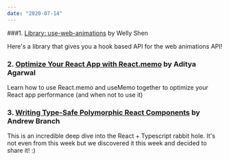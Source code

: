 ```yaml
---
date: "2020-07-14"
---
```


###1. [Library: use-web-animations](https://github.com/wellyshen/use-web-animations) by Welly Shen

Here's a library that gives you a hook based API for the web animations API!

### 2. [Optimize Your React App with React.memo](https://devadi.netlify.app/blog/optimize-your-react-app-with-react-memo) by Aditya Agarwal

Learn how to use React.memo and useMemo together to optimize your React app performance (and when not to use it)

### 3. [Writing Type-Safe Polymorphic React Components](https://blog.andrewbran.ch/polymorphic-react-components/) by Andrew Branch

This is an incredible deep dive into the React + Typescript rabbit hole. It's not even from this week but we discovered it this week and decided to share it! :)
